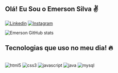 
## Olá! Eu Sou o Emerson Silva ✌️

[![Linkedin](https://img.shields.io/badge/LinkedIn-0077B5?style=for-the-badge&logo=linkedin&logoColor=white)](https://www.linkedin.com/in/emerson-soares-633ab9130/)
[![Instagram](https://img.shields.io/badge/Instagram-E4405F?style=for-the-badge&logo=instagram&logoColor=white)](https://www.instagram.com/emerson_s93/)

![Emerson GitHub stats](https://github-readme-stats.vercel.app/api?username=Emersons93&show_icons=true&theme=onedark)

## Tecnologias que uso no meu dia! 🔥

<div style="display: inline_block"><br/>
<img align="center" alt="html5" src="https://img.shields.io/badge/HTML5-E34F26?style=for-the-badge&logo=html5&logoColor=white"/>
<img align="center" alt="css3" src="https://img.shields.io/badge/CSS3-1572B6?style=for-the-badge&logo=css3&logoColor=white"/>
<img align="center" alt="javascript" src="https://img.shields.io/badge/JavaScript-F7DF1E?style=for-the-badge&logo=javascript&logoColor=black"/>
<img align="center" alt="java" src="https://img.shields.io/badge/Java-ED8B00?style=for-the-badge&logo=java&logoColor=white"/>
<img align="center" alt="mysql" src="https://img.shields.io/badge/MySQL-00000F?style=for-the-badge&logo=mysql&logoColor=white"/>
</div>
